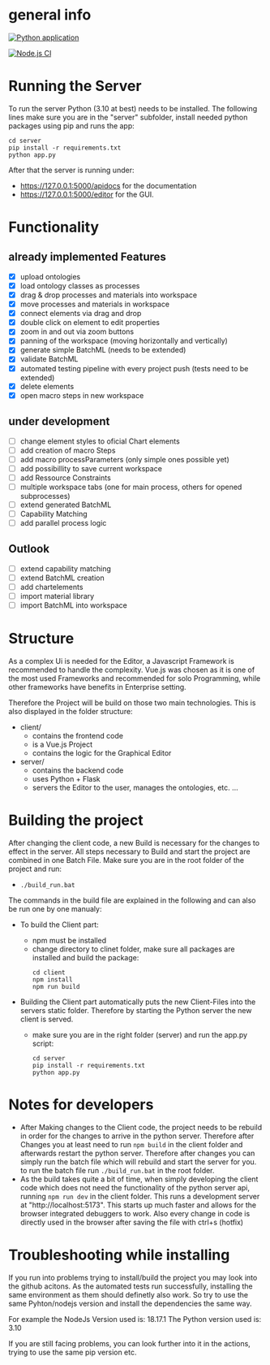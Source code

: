 # general info
[![Python application](https://github.com/ReggaeUlli/Masterarbeit-code/actions/workflows/python-app.yml/badge.svg)](https://github.com/ReggaeUlli/Masterarbeit-code/actions/workflows/python-app.yml)

[![Node.js CI](https://github.com/ReggaeUlli/Masterarbeit-code/actions/workflows/node.js.yml/badge.svg)](https://github.com/ReggaeUlli/Masterarbeit-code/actions/workflows/node.js.yml)

# Running the Server
To run the server Python (3.10 at best) needs to be installed.
The following lines make sure you are in the "server" subfolder, install needed python packages using pip and runs the app:

  ```
  cd server
  pip install -r requirements.txt
  python app.py
  ```

After that the server is running under:
- https://127.0.0.1:5000/apidocs for the documentation
- https://127.0.0.1:5000/editor for the GUI.

# Functionality
## already implemented Features
- [X] upload ontologies
- [X] load ontology classes as processes
- [X] drag & drop processes and materials into workspace
- [X] move processes and materials in workspace
- [X] connect elements via drag and drop
- [X] double click on element to edit properties
- [X] zoom in and out via zoom buttons
- [X] panning of the workspace (moving horizontally and vertically)
- [X] generate simple BatchML (needs to be extended)
- [X] validate BatchML
- [X] automated testing pipeline with every project push (tests need to be extended)
- [X] delete elements
- [X] open macro steps in new workspace
 
## under development
- [ ] change element styles to oficial Chart elements
- [ ] add creation of macro Steps 
- [ ] add macro processParameters (only simple ones possible yet)
- [ ] add possibillity to save current workspace
- [ ] add Ressource Constraints
- [ ] multiple workspace tabs (one for main process, others for opened subprocesses)
- [ ] extend generated BatchML
- [ ] Capability Matching
- [ ] add parallel process logic

## Outlook
- [ ] extend capability matching
- [ ] extend BatchML creation
- [ ] add chartelements
- [ ] import material library
- [ ] import BatchML into workspace

# Structure
As a complex Ui is needed for the Editor, a Javascript Framework is recommended to handle the complexity.
Vue.js was chosen as it is one of the most used Frameworks and recommended for solo Programming, while other frameworks have benefits in Enterprise setting.

Therefore the Project will be build on those two main technologies. This is also displayed in the folder structure:
- client/
  - contains the frontend code
  - is a Vue.js Project
  - contains the logic for the Graphical Editor
- server/
  - contains the backend code
  - uses Python + Flask
  - servers the Editor to the user, manages the ontologies, etc. ...

# Building the project
After changing the client code, a new Build is necessary for the changes to effect in the server. All steps necessary to Build and start the project are combined in one Batch File. Make sure you are in the root folder of the project and run:
  - `./build_run.bat`

The commands in the build file are explained in the following and can also be run one by one manualy:
- To build the Client part:
  - npm must be installed
  - change directory to clinet folder, make sure all packages are installed and build the package:
    ```
    cd client
    npm install
    npm run build
    ```

- Building the Client part automatically puts the new Client-Files into the servers static folder. Therefore by starting the Python server the new client is served.
  - make sure you are in the right folder (server) and run the app.py script:
    ```
    cd server
    pip install -r requirements.txt
    python app.py
    ```

# Notes for developers
- After Making changes to the Client code, the project needs to be rebuild in order for the changes to arrive in the python server. Therefore after Changes you at least need to run `npm build` in the client folder and afterwards restart the python server. Therefore after changes you can simply run the batch file which will rebuild and start the server for you. to run the batch file run `./build_run.bat` in the root folder.
- As the build takes quite a bit of time, when simply developing the client code which does not need the functionality of the python server api, running `npm run dev` in the client folder. This runs a development server at "http://localhost:5173". This starts up much faster and allows for the browser integrated debuggers to work. Also every change in code is directly used in the browser after saving the file with ctrl+s (hotfix)

# Troubleshooting while installing
If you run into problems trying to install/build the project you may look into the github acitons. As the automated tests run successfully, installing the same environment as them should definetly also work. So try to use the same Pyhton/nodejs version and install the dependencies the same way.

For example the NodeJs Version used is: 18.17.1
The Python version used is: 3.10

If you are still facing problems, you can look further into it in the actions, trying to use the same pip version etc.
